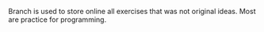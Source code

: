 Branch is used to store online all exercises that was not original ideas. Most are practice for programming.
